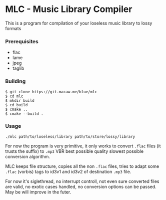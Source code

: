 # MLC - Music Library Compiler

This is a program for compilation of your loseless music library to lossy formats

### Prerequisites

- flac
- lame
- jpeg
- taglib

### Building

```
$ git clone https://git.macaw.me/blue/mlc
$ cd mlc
$ mkdir build
$ cd build
$ cmake ..
$ cmake --build .
```

### Usage

```
./mlc path/to/loseless/library path/to/store/lossy/library
```

For now the program is very primitive, it only works to convert `.flac` files (it trusts the suffix) to `.mp3` VBR best possible quality slowest possible conversion algorithm.

MLC keeps file structure, copies all the non `.flac` files, tries to adapt some `.flac` (vorbis) tags to id3v1 and id3v2 of destination `.mp3` file.

For now it's siglethread, no interrupt controll, not even sure converted files are valid, no exotic cases handled, no conversion options can be passed. May be will improve in the futer.
